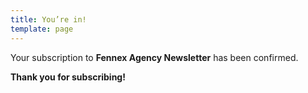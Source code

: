 ```yaml
---
title: You’re in!
template: page
---
```

Your subscription to **Fennex Agency Newsletter** has been confirmed.

**Thank you for subscribing!**
